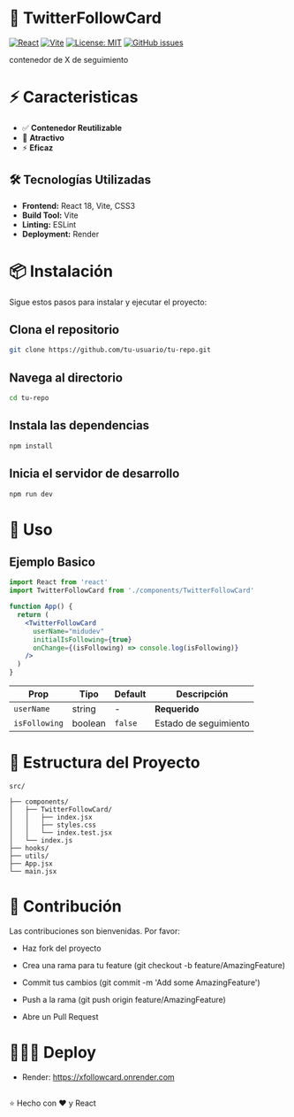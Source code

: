 # 🚀 TwitterFollowCard

[![React](https://img.shields.io/badge/React-18.2.0-blue)](https://reactjs.org/)
[![Vite](https://img.shields.io/badge/Vite-4.4.5-purple)](https://vitejs.dev/)
[![License: MIT](https://img.shields.io/badge/License-MIT-yellow.svg)](https://opensource.org/licenses/MIT)
[![GitHub issues](https://img.shields.io/github/issues/Theyobii/TwitterFollowCard)](https://github.com/Theyobii/TwitterFollowCard/issues)

contenedor de X de seguimiento 

# ⚡ Caracteristicas

- ✅ **Contenedor Reutilizable** 
- 🎨 **Atractivo**
- ⚡ **Eficaz**

## 🛠️ Tecnologías Utilizadas

- **Frontend:** React 18, Vite, CSS3
- **Build Tool:** Vite
- **Linting:** ESLint
- **Deployment:** Render

# 📦 Instalación

Sigue estos pasos para instalar y ejecutar el proyecto:


## Clona el repositorio
```bash
git clone https://github.com/tu-usuario/tu-repo.git
```

## Navega al directorio
```bash
cd tu-repo
```

## Instala las dependencias
```bash
npm install
```

## Inicia el servidor de desarrollo
```bash
npm run dev
```
# 🚀 Uso

## Ejemplo Basico

```jsx
import React from 'react'
import TwitterFollowCard from './components/TwitterFollowCard'

function App() {
  return (
    <TwitterFollowCard
      userName="midudev"
      initialIsFollowing={true}
      onChange={(isFollowing) => console.log(isFollowing)}
    />
  )
}
```

| Prop | Tipo | Default | Descripción |
|------|------|---------|-------------|
| `userName` | string | - | **Requerido** |
| `isFollowing` | boolean | `false` | Estado de seguimiento |

# 📁 Estructura del Proyecto
```
src/

├── components/          
│   ├── TwitterFollowCard/
│   │   ├── index.jsx   
│   │   ├── styles.css  
│   │   └── index.test.jsx 
│   └── index.js        
├── hooks/              
├── utils/              
├── App.jsx             
└── main.jsx 
```

# 🤝 Contribución

Las contribuciones son bienvenidas. Por favor:

- Haz fork del proyecto

- Crea una rama para tu feature (git checkout -b feature/AmazingFeature)

- Commit tus cambios (git commit -m 'Add some AmazingFeature')

- Push a la rama (git push origin feature/AmazingFeature)

- Abre un Pull Request

# 👨🏻‍💻 Deploy

- Render: https://xfollowcard.onrender.com
## 
⭐️ Hecho con ❤️ y React